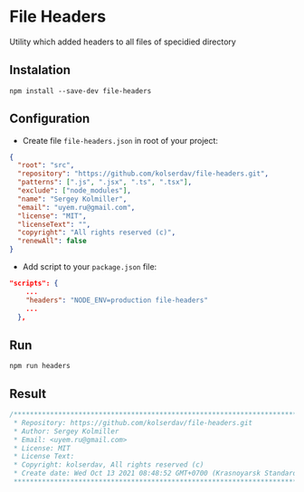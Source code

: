 # File Headers

Utility which added headers to all files of specidied directory

## Instalation

```
npm install --save-dev file-headers
```

## Configuration

- Create file `file-headers.json` in root of your project:

```json
{
  "root": "src",
  "repository": "https://github.com/kolserdav/file-headers.git",
  "patterns": [".js", ".jsx", ".ts", ".tsx"],
  "exclude": ["node_modules"],
  "name": "Sergey Kolmiller",
  "email": "uyem.ru@gmail.com",
  "license": "MIT",
  "licenseText": "",
  "copyright": "All rights reserved (c)",
  "renewAll": false
}
```

- Add script to your `package.json` file:

```json
"scripts": {
    ...
    "headers": "NODE_ENV=production file-headers"
    ...
  },
```

## Run

```
npm run headers
```

## Result

```javascript
/******************************************************************************************
 * Repository: https://github.com/kolserdav/file-headers.git
 * Author: Sergey Kolmiller
 * Email: <uyem.ru@gmail.com>
 * License: MIT
 * License Text:
 * Copyright: kolserdav, All rights reserved (c)
 * Create date: Wed Oct 13 2021 08:48:52 GMT+0700 (Krasnoyarsk Standard Time)
 ******************************************************************************************/
```
